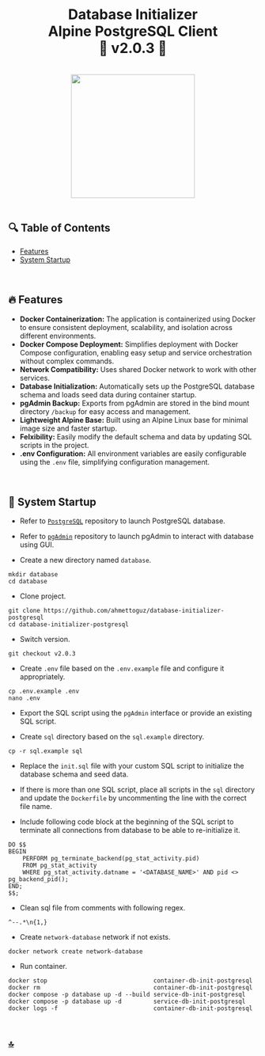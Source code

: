 <h1 id="top" align="center">Database Initializer <br/> Alpine PostgreSQL Client <br/> 🚢 v2.0.3 🚢</h1>

<br>

<div align="center">
    <img height=250 src="assets/banner.png">
</div>

<br>

## 🔍 Table of Contents

- [Features](#features)
- [System Startup](#system-startup)

<br/>

<h2 id="features">🔥 Features</h2>

- **Docker Containerization:** The application is containerized using Docker to ensure consistent deployment, scalability, and isolation across different environments.
- **Docker Compose Deployment:** Simplifies deployment with Docker Compose configuration, enabling easy setup and service orchestration without complex commands.
- **Network Compatibility:** Uses shared Docker network to work with other services.
- **Database Initialization:** Automatically sets up the PostgreSQL database schema and loads seed data during container startup.
- **pgAdmin Backup:** Exports from pgAdmin are stored in the bind mount directory `/backup` for easy access and management.
- **Lightweight Alpine Base:** Built using an Alpine Linux base for minimal image size and faster startup.
- **Felxibility:** Easily modify the default schema and data by updating SQL scripts in the project.
- **.env Configuration:** All environment variables are easily configurable using the `.env` file, simplifying configuration management.

<br/>

<h2 id="system-startup">🚀 System Startup</h2>

- Refer to [`PostgreSQL`](https://github.com/ahmettoguz/database-postgresql) repository to launch PostgreSQL database.

- Refer to [`pgAdmin`](https://github.com/ahmettoguz/database-pgadmin) repository to launch pgAdmin to interact with database using GUI.

- Create a new directory named `database`.

```
mkdir database
cd database
```

- Clone project.

```
git clone https://github.com/ahmettoguz/database-initializer-postgresql
cd database-initializer-postgresql
```

- Switch version.

```
git checkout v2.0.3
```

- Create `.env` file based on the `.env.example` file and configure it appropriately.

```
cp .env.example .env
nano .env
```

- Export the SQL script using the `pgAdmin` interface or provide an existing SQL script.

- Create `sql` directory based on the `sql.example` directory.

```
cp -r sql.example sql
```

- Replace the `init.sql` file with your custom SQL script to initialize the database schema and seed data.

- If there is more than one SQL script, place all scripts in the `sql` directory and update the `Dockerfile` by uncommenting the line with the correct file name.

- Include following code block at the beginning of the SQL script to terminate all connections from database to be able to re-initialize it.

```
DO $$
BEGIN
    PERFORM pg_terminate_backend(pg_stat_activity.pid)
    FROM pg_stat_activity
    WHERE pg_stat_activity.datname = '<DATABASE_NAME>' AND pid <> pg_backend_pid();
END;
$$;
```

- Clean sql file from comments with following regex.

```
^--.*\n{1,}
```

- Create `network-database` network if not exists.

```
docker network create network-database
```

- Run container.

```
docker stop                              container-db-init-postgresql
docker rm                                container-db-init-postgresql
docker compose -p database up -d --build service-db-init-postgresql
docker compose -p database up -d         service-db-init-postgresql
docker logs -f                           container-db-init-postgresql
```

<br/>

### [🔝](#top)
